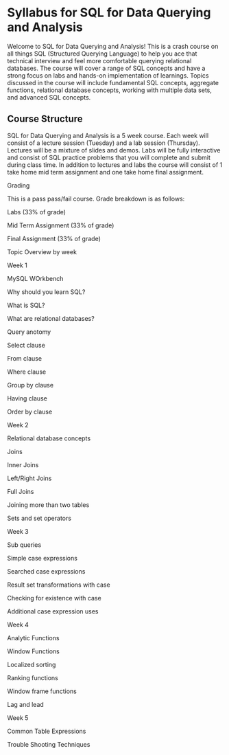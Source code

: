 # Syllabus for SQL for Data Querying and Analysis

Welcome to SQL for Data Querying and Analysis!  This is a crash course on all things SQL (Structured Querying Language) to help you ace that technical interview and feel more comfortable querying relational databases.  The course will cover a range of SQL concepts and have a strong focus on labs and hands-on implementation of learnings.  Topics discussed in the course will include fundamental SQL concepts, aggregate functions, relational database concepts, working with multiple data sets, and advanced SQL concepts.


## Course Structure

SQL for Data Querying and Analysis is a 5 week course.  Each week will consist of a lecture session (Tuesday) and a lab session (Thursday).  Lectures will be a mixture of slides and demos.  Labs will be fully interactive and consist of SQL practice problems that you will complete and submit during class time.  In addition to lectures and labs the course will consist of 1 take home mid term assignment and one take home final assignment.

Grading

This is a pass pass/fail course.  Grade breakdown is as follows:

Labs (33% of grade)

Mid Term Assignment (33% of grade)

Final Assignment (33% of grade)

Topic Overview by week

Week 1

MySQL WOrkbench

Why should you learn SQL?

What is SQL?

What are relational databases?

Query anotomy

Select clause

From clause

Where clause

Group by clause

Having clause

Order by clause

Week 2

Relational database concepts

Joins

Inner Joins

Left/Right Joins

Full Joins

Joining more than two tables

Sets and set operators

Week 3

Sub queries

Simple case expressions

Searched case expressions

Result set transformations with case

Checking for existence with case

Additional case expression uses

Week 4

Analytic Functions

Window Functions

Localized sorting

Ranking functions

Window frame functions

Lag and lead

Week 5

Common Table Expressions

Trouble Shooting Techniques
